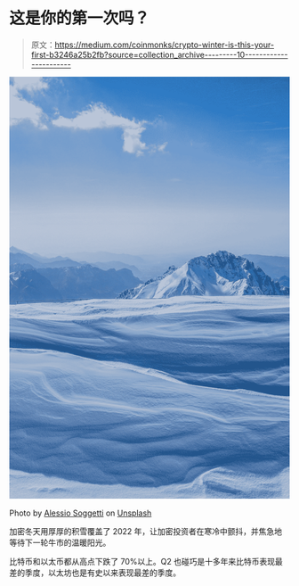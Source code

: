 # 这是你的第一次吗？

> 原文：<https://medium.com/coinmonks/crypto-winter-is-this-your-first-b3246a25b2fb?source=collection_archive---------10----------------------->

![](img/b7add83871207bd41144386ef6a3f9b7.png)

Photo by [Alessio Soggetti](https://unsplash.com/@asoggetti?utm_source=medium&utm_medium=referral) on [Unsplash](https://unsplash.com?utm_source=medium&utm_medium=referral)

加密冬天用厚厚的积雪覆盖了 2022 年，让加密投资者在寒冷中颤抖，并焦急地等待下一轮牛市的温暖阳光。

比特币和以太币都从高点下跌了 70%以上。Q2 也碰巧是十多年来比特币表现最差的季度，以太坊也是有史以来表现最差的季度。